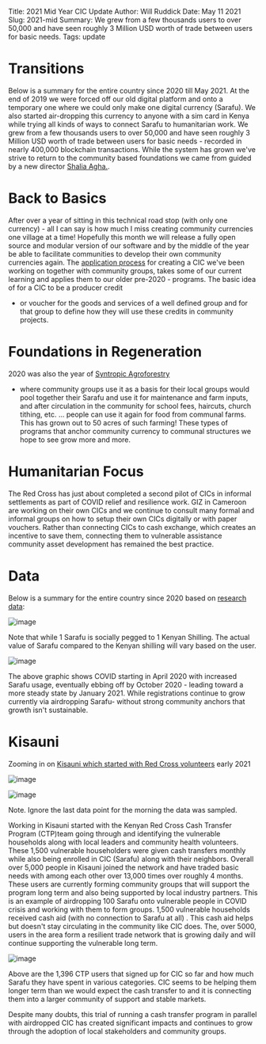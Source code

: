 Title: 2021 Mid Year CIC Update
Author: Will Ruddick
Date: May 11 2021
Slug: 2021-mid
Summary: We grew from a few thousands users to over 50,000 and have seen roughly 3 Million USD worth of trade between users for basic needs.
Tags: update

# Transitions

Below is a summary for the entire country since 2020 till May 2021. At
the end of 2019 we were forced off our old digital platform and onto a
temporary one where we could only make one digital currency (Sarafu). We
also started air-dropping this currency to anyone with a sim card in
Kenya while trying all kinds of ways to connect Sarafu to humanitarian
work. We grew from a few thousands users to over 50,000 and have seen
roughly 3 Million USD worth of trade between users for basic needs -
recorded in nearly 400,000 blockchain transactions. While the system has
grown we've strive to return to the community based foundations we came
from guided by a new director [Shalia
Agha.](https://www.grassrootseconomics.org/post/grassroots-economics-has-a-new-director-shaila-agha).

# Back to Basics

After over a year of sitting in this technical road stop (with only one
currency) - all I can say is how much I miss creating community
currencies one village at a time! Hopefully this month we will release a
fully open source and modular version of our software and by the middle
of the year be able to facilitate communities to develop their own
community currencies again. The [application
process](https://docs.google.com/document/d/1KdHyAoVwuookcb2ZZgoNiXBUkKSWQJO9ENQjvkF6luc/edit?usp=sharing)
for creating a CIC we've been working on together with community
groups, takes some of our current learning and applies them to our older
pre-2020 - programs. The basic idea of for a CIC to be a producer credit

- or voucher for the goods and services of a well defined group and for
  that group to define how they will use these credits in community
  projects.

# Foundations in Regeneration

2020 was also the year of [Syntropic
Agroforestry](https://www.grassrootseconomics.org/post/regenerative-mustard-seeds)

- where community groups use it as a basis for their local groups would
  pool together their Sarafu and use it for maintenance and farm inputs,
  and after circulation in the community for school fees, haircuts, church
  tithing, etc. ... people can use it again for food from communal farms.
  This has grown out to 50 acres of such farming! These types of programs
  that anchor community currency to communal structures we hope to see
  grow more and more.

# Humanitarian Focus

The Red Cross has just about completed a second pilot of CICs in
informal settlements as part of COVID relief and resilience work. GIZ in
Cameroon are working on their own CICs and we continue to consult many
formal and informal groups on how to setup their own CICs digitally or
with paper vouchers. Rather than connecting CICs to cash exchange, which
creates an incentive to save them, connecting them to vulnerable
assistance community asset development has remained the best practice.

# Data

Below is a summary for the entire country since 2020 based on [research
data](http://grassrootseconomics.org/research):

![image](images/blog/2021-mid1.webp)

Note that while 1 Sarafu is socially pegged to 1 Kenyan Shilling. The
actual value of Sarafu compared to the Kenyan shilling will vary based
on the user.

![image](images/blog/2021-mid82.webp)

The above graphic shows COVID starting in April 2020 with increased
Sarafu usage, eventually ebbing off by October 2020 - leading toward a
more steady state by January 2021. While registrations continue to grow
currently via airdropping Sarafu- without strong community anchors that
growth isn't sustainable.

# Kisauni

Zooming in on [Kisauni which started with Red Cross
volunteers](https://www.grassrootseconomics.org/post/red-cross-and-kisauni-community-currency)
early 2021

![image](images/blog/2021-mid112.webp)

![image](images/blog/2021-mid123.webp)

Note. Ignore the last data point for the morning the data was sampled.

Working in Kisauni started with the Kenyan Red Cross Cash Transfer
Program (CTP)team going through and identifying the vulnerable
households along with local leaders and community health volunteers.
These 1,500 vulnerable householders were given cash transfers monthly
while also being enrolled in CIC (Sarafu) along with their neighbors.
Overall over 5,000 people in Kisauni joined the network and have traded
basic needs with among each other over 13,000 times over roughly 4
months. These users are currently forming community groups that will
support the program long term and also being supported by local industry
partners. This is an example of airdropping 100 Sarafu onto vulnerable
people in COVID crisis and working with them to form groups. 1,500
vulnerable households received cash aid (with no connection to Sarafu at
all) . This cash aid helps but doesn't stay circulating in the
community like CIC does. The, over 5000, users in the area form a
resilient trade network that is growing daily and will continue
supporting the vulnerable long term.

![image](images/blog/2021-mid144.webp)

Above are the 1,396 CTP users that signed up for CIC so far and how much
Sarafu they have spent in various categories. CIC seems to be helping
them longer term than we would expect the cash transfer to and it is
connecting them into a larger community of support and stable markets.

Despite many doubts, this trial of running a cash transfer program in
parallel with airdropped CIC has created significant impacts and
continues to grow through the adoption of local stakeholders and
community groups.
